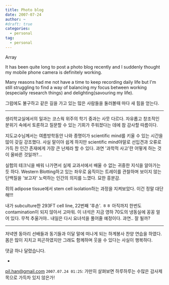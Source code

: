 ```yaml
---
title: Photo blog
date: 2007-07-24
author: ~
#draft: true
categories:
  - personal
tag:
  - personal
---
```




Array

It has been quite long to post a photo blog recently and I suddenly thought my mobile phone camera is definitely working.

Many reasons had  me not have a time to keep recording daily life but I'm still struggling to find a way of balancing my focus between working (especially research things) and delighting(savouring my life).

그럼에도 불구하고 같은 길을 가고 있는 많은 사람들을 둘러볼때 마다 새 힘을 얻는다.

---

생리학교실에서의 일과는 코스웍 위주의 학기 중과는 사뭇 다르다.  자유롭고 창조적인 분위기 속에서 토론하고 질문할 수 있는 기회가 주워졌다는 데에 참 감사할 따름이다.

지도교수님께서는 여름방학동안 나와 종명이가 scientific mind를 키울 수 있는 시간을 많이 갖길 강조했다. 사실 말이야 쉽게 하지만 scientific mind야말로 선입견과 오류로 가득 찬 인간 존재에게 가장 큰 난제라 할 수 있다. 과연 '과학적 사고'란 어떻게 하는 것이 올바른 것일까?...

실험의 테크닉을 배워 나가면서 실제 교과서에서 배울 수 없는 귀중한 지식을 알아가는 듯 하다. Western Blotting하고 있는 좌우로 움직이는 트레이를 관찰하며 보이지 않는 단백질을 '보고자' 노력하는 인간의 의지를 느꼈다. 묘한 흥분감.

쥐의 adipose tissue에서 stem cell isolation하는 과정을 지켜보았다. 이건 정말 대단해!!!

내가 subculture한 293FT cell line, 22번째 '후손'. ㅎㅎ 아직까지 한번도 contamination이 되지 않아서 고마워.
이 녀석은 지금 영하 70도의 냉동실에 꽁꽁 얼어 있다. 무척 추울거야..  내일은 다시 요녀석을 풀어줄 예정이다. 과연.. 잘 될까?

---

저녁엔 동아리 선배들과 동기들과 이달 말에 떠나게 되는 하계봉사 찬양 연습을 하였다. 몸은 많이 지치고 피곤하였지만 그래도 함께하며 웃을 수 있다는 사실이 행복하다.


 댓글 하나 달렸습니다.

- 
 pil.han@gmail.com `2007.07.24 01:25`: 
가만히 살펴보면 하루하루는 수많은 감사제목으로 가득차 있지 않은가!




